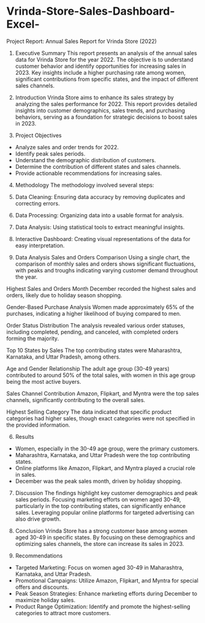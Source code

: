 # Vrinda-Store-Sales-Dashboard-Excel-

Project Report: Annual Sales Report for Vrinda Store (2022)

 1. Executive Summary
This report presents an analysis of the annual sales data for Vrinda Store for the year 2022. The objective is to understand customer behavior and identify opportunities for increasing sales in 2023. Key insights include a higher purchasing rate among women, significant contributions from specific states, and the impact of different sales channels.

 2. Introduction
Vrinda Store aims to enhance its sales strategy by analyzing the sales performance for 2022. This report provides detailed insights into customer demographics, sales trends, and purchasing behaviors, serving as a foundation for strategic decisions to boost sales in 2023.

 3. Project Objectives
- Analyze sales and order trends for 2022.
- Identify peak sales periods.
- Understand the demographic distribution of customers.
- Determine the contribution of different states and sales channels.
- Provide actionable recommendations for increasing sales.

 4. Methodology
The methodology involved several steps:
1. Data Cleaning: Ensuring data accuracy by removing duplicates and correcting errors.
2. Data Processing: Organizing data into a usable format for analysis.
3. Data Analysis: Using statistical tools to extract meaningful insights.
4. Interactive Dashboard: Creating visual representations of the data for easy interpretation.

 5. Data Analysis
 Sales and Orders Comparison
Using a single chart, the comparison of monthly sales and orders shows significant fluctuations, with peaks and troughs indicating varying customer demand throughout the year.

 Highest Sales and Orders Month
December recorded the highest sales and orders, likely due to holiday season shopping.

 Gender-Based Purchase Analysis
Women made approximately 65% of the purchases, indicating a higher likelihood of buying compared to men.

 Order Status Distribution
The analysis revealed various order statuses, including completed, pending, and canceled, with completed orders forming the majority.

 Top 10 States by Sales
The top contributing states were Maharashtra, Karnataka, and Uttar Pradesh, among others.

 Age and Gender Relationship
The adult age group (30-49 years) contributed to around 50% of the total sales, with women in this age group being the most active buyers.

 Sales Channel Contribution
Amazon, Flipkart, and Myntra were the top sales channels, significantly contributing to the overall sales.

 Highest Selling Category
The data indicated that specific product categories had higher sales, though exact categories were not specified in the provided information.

 6. Results
- Women, especially in the 30-49 age group, were the primary customers.
- Maharashtra, Karnataka, and Uttar Pradesh were the top contributing states.
- Online platforms like Amazon, Flipkart, and Myntra played a crucial role in sales.
- December was the peak sales month, driven by holiday shopping.

 7. Discussion
The findings highlight key customer demographics and peak sales periods. Focusing marketing efforts on women aged 30-49, particularly in the top contributing states, can significantly enhance sales. Leveraging popular online platforms for targeted advertising can also drive growth.

 8. Conclusion
Vrinda Store has a strong customer base among women aged 30-49 in specific states. By focusing on these demographics and optimizing sales channels, the store can increase its sales in 2023.

 9. Recommendations
- Targeted Marketing: Focus on women aged 30-49 in Maharashtra, Karnataka, and Uttar Pradesh.
- Promotional Campaigns: Utilize Amazon, Flipkart, and Myntra for special offers and discounts.
- Peak Season Strategies: Enhance marketing efforts during December to maximize holiday sales.
- Product Range Optimization: Identify and promote the highest-selling categories to attract more customers.

